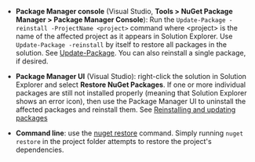- **Package Manager console** (Visual Studio, **Tools > NuGet Package Manager > Package Manager Console**): Run the `Update-Package -reinstall -ProjectName <project>` command where \<project\> is the name of the affected project as it appears in Solution Explorer. Use `Update-Package -reinstall` by itself to restore all packages in the solution. See [Update-Package](../tools/ps-ref-update-package.md). You can also reinstall a single package, if desired.

- **Package Manager UI** (Visual Studio): right-click the solution in Solution Explorer and select **Restore NuGet Packages**. If one or more individual packages are still not installed properly (meaning that Solution Explorer shows an error icon), then use the Package Manager UI to uninstall the affected packages and reinstall them. See [Reinstalling and updating packages](../Consume-Packages/Reinstalling-and-Updating-Packages.md)

- **Command line**: use the [nuget restore](../tools/cli-ref-restore.md) command. Simply running `nuget restore` in the project folder attempts to restore the project's dependencies.